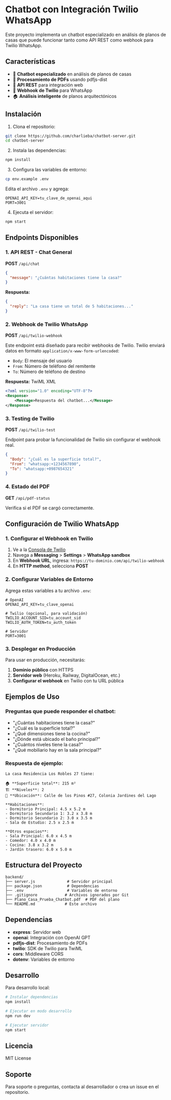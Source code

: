 # Chatbot con Integración Twilio WhatsApp

Este proyecto implementa un chatbot especializado en análisis de planos de casas que puede funcionar tanto como API REST como webhook para Twilio WhatsApp.

## Características

- 🤖 **Chatbot especializado** en análisis de planos de casas
- 📄 **Procesamiento de PDFs** usando pdfjs-dist
- 🚀 **API REST** para integración web
- 📱 **Webhook de Twilio** para WhatsApp
- 🏠 **Análisis inteligente** de planos arquitectónicos

## Instalación

1. Clona el repositorio:
```bash
git clone https://github.com/charlieba/chatbot-server.git
cd chatbot-server
```

2. Instala las dependencias:
```bash
npm install
```

3. Configura las variables de entorno:
```bash
cp env.example .env
```

Edita el archivo `.env` y agrega:
```
OPENAI_API_KEY=tu_clave_de_openai_aqui
PORT=3001
```

4. Ejecuta el servidor:
```bash
npm start
```

## Endpoints Disponibles

### 1. API REST - Chat General
**POST** `/api/chat`
```json
{
  "message": "¿Cuántas habitaciones tiene la casa?"
}
```

**Respuesta:**
```json
{
  "reply": "La casa tiene un total de 5 habitaciones..."
}
```

### 2. Webhook de Twilio WhatsApp
**POST** `/api/twilio-webhook`

Este endpoint está diseñado para recibir webhooks de Twilio. Twilio enviará datos en formato `application/x-www-form-urlencoded`:

- `Body`: El mensaje del usuario
- `From`: Número de teléfono del remitente
- `To`: Número de teléfono de destino

**Respuesta:** TwiML XML
```xml
<?xml version="1.0" encoding="UTF-8"?>
<Response>
    <Message>Respuesta del chatbot...</Message>
</Response>
```

### 3. Testing de Twilio
**POST** `/api/twilio-test`

Endpoint para probar la funcionalidad de Twilio sin configurar el webhook real.

```json
{
  "Body": "¿Cuál es la superficie total?",
  "From": "whatsapp:+1234567890",
  "To": "whatsapp:+0987654321"
}
```

### 4. Estado del PDF
**GET** `/api/pdf-status`

Verifica si el PDF se cargó correctamente.

## Configuración de Twilio WhatsApp

### 1. Configurar el Webhook en Twilio

1. Ve a la [Consola de Twilio](https://console.twilio.com/)
2. Navega a **Messaging** > **Settings** > **WhatsApp sandbox**
3. En **Webhook URL**, ingresa: `https://tu-dominio.com/api/twilio-webhook`
4. En **HTTP method**, selecciona **POST**

### 2. Configurar Variables de Entorno

Agrega estas variables a tu archivo `.env`:

```env
# OpenAI
OPENAI_API_KEY=tu_clave_openai

# Twilio (opcional, para validación)
TWILIO_ACCOUNT_SID=tu_account_sid
TWILIO_AUTH_TOKEN=tu_auth_token

# Servidor
PORT=3001
```

### 3. Desplegar en Producción

Para usar en producción, necesitarás:

1. **Dominio público** con HTTPS
2. **Servidor web** (Heroku, Railway, DigitalOcean, etc.)
3. **Configurar el webhook** en Twilio con tu URL pública

## Ejemplos de Uso

### Preguntas que puede responder el chatbot:

- "¿Cuántas habitaciones tiene la casa?"
- "¿Cuál es la superficie total?"
- "¿Qué dimensiones tiene la cocina?"
- "¿Dónde está ubicado el baño principal?"
- "¿Cuántos niveles tiene la casa?"
- "¿Qué mobiliario hay en la sala principal?"

### Respuesta de ejemplo:

```
La casa Residencia Los Robles 27 tiene:

🏠 **Superficie total**: 215 m²
🏗️ **Niveles**: 2
📍 **Ubicación**: Calle de los Pinos #27, Colonia Jardines del Lago

**Habitaciones**:
- Dormitorio Principal: 4.5 x 5.2 m
- Dormitorio Secundario 1: 3.2 x 3.8 m  
- Dormitorio Secundario 2: 3.0 x 3.5 m
- Sala de Estudio: 2.5 x 2.5 m

**Otros espacios**:
- Sala Principal: 6.0 x 4.5 m
- Comedor: 4.0 x 4.0 m
- Cocina: 3.8 x 3.2 m
- Jardín trasero: 6.0 x 5.0 m
```

## Estructura del Proyecto

```
backend/
├── server.js              # Servidor principal
├── package.json           # Dependencias
├── .env                   # Variables de entorno
├── .gitignore            # Archivos ignorados por Git
├── Plano_Casa_Prueba_Chatbot.pdf  # PDF del plano
└── README.md             # Este archivo
```

## Dependencias

- **express**: Servidor web
- **openai**: Integración con OpenAI GPT
- **pdfjs-dist**: Procesamiento de PDFs
- **twilio**: SDK de Twilio para TwiML
- **cors**: Middleware CORS
- **dotenv**: Variables de entorno

## Desarrollo

Para desarrollo local:

```bash
# Instalar dependencias
npm install

# Ejecutar en modo desarrollo
npm run dev

# Ejecutar servidor
npm start
```

## Licencia

MIT License

## Soporte

Para soporte o preguntas, contacta al desarrollador o crea un issue en el repositorio.
